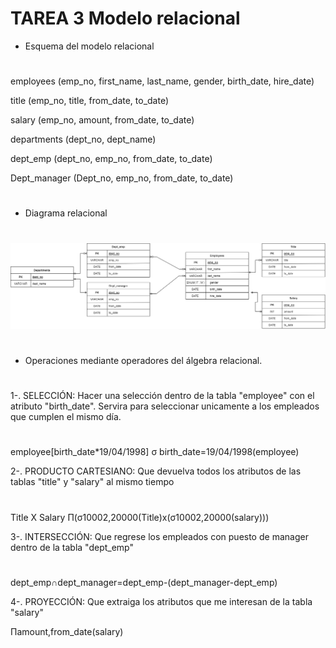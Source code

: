 


# TAREA 3 Modelo relacional #




+ Esquema del modelo relacional 
#

employees (emp_no, first_name, last_name, gender, birth_date, hire_date)

title (emp_no, title, from_date, to_date)

salary (emp_no, amount, from_date, to_date)

departments (dept_no, dept_name)

dept_emp (dept_no, emp_no, from_date, to_date)

Dept_manager (Dept_no, emp_no, from_date, to_date)









#
+ Diagrama relacional
#

![Image text](https://github.com/nalrob/Base-de-datos-relacionales/blob/00537d04a0ea83469096455c1f75a5575d0432e6/DIAGRAMAER.drawio.png)







#
+ Operaciones mediante operadores del álgebra relacional. 
#

1-. SELECCIÓN: Hacer una selección dentro de la tabla "employee" con el atributo "birth_date". Servira para seleccionar unicamente a los empleados que cumplen el mismo día.
#
 employee[birth_date*19/04/1998]
 σ birth_date=19/04/1998(employee)


2-. PRODUCTO CARTESIANO: Que devuelva todos los atributos de las tablas "title" y "salary" al mismo tiempo
#
 Title X Salary
 Π(σ10002,20000(Title)x(σ10002,20000(salary)))


3-. INTERSECCIÓN: Que regrese los empleados con puesto de manager dentro de la tabla "dept_emp"
#
 dept_emp∩dept_manager=dept_emp-(dept_manager-dept_emp)


4-. PROYECCIÓN: Que extraiga los atributos que me interesan de la tabla "salary"

 Πamount,from_date(salary)
#